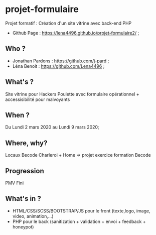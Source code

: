 # projet-formulaire
Projet formatif : Création d'un site vitrine avec back-end PHP 

* Github Page : https://lena4496.github.io/projet-formulaire2/ ;

## Who ?

* Jonathan Pardons : https://github.com/j-pard ;
* Léna Benoit : https://github.com/Lena4496 ;

## What's ? 

Site vitrine pour Hackers Poulette avec formulaire opérationnel + accessisibilité pour malvoyants

## When ?

Du Lundi 2 mars 2020 au Lundi 9 mars 2020;

## Where, why?

Locaux Becode Charleroi + Home => projet exercice formation Becode

## Progression

PMV Fini

## What's in ?

- HTML/CSS/SCSS/BOOTSTRAP/JS pour le front (texte,logo, image, video, animation,...)
- PHP pour le back (sanitization + validation + envoi + feedback + honeypot)


